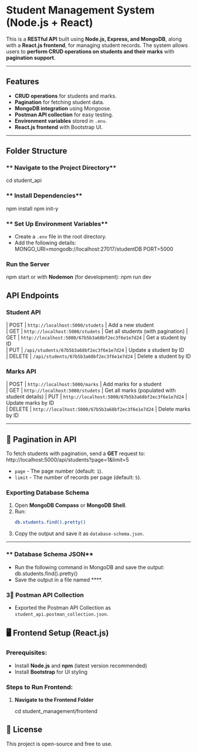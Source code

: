 # Student Management System (Node.js + React)

This is a **RESTful API** built using **Node.js, Express, and MongoDB**, along with a **React.js frontend**, for managing student records. 
The system allows users to **perform CRUD operations on students and their marks** with **pagination support**.

---

## Features
-  **CRUD operations** for students and marks.
-  **Pagination** for fetching student data.
-  **MongoDB integration** using Mongoose.
-  **Postman API collection** for easy testing.
-  **Environment variables** stored in `.env`.
-  **React.js frontend** with Bootstrap UI.

---

##  Folder Structure

### ** Navigate to the Project Directory**
cd student_api

### ** Install Dependencies**
npm install
npm init-y

### ** Set Up Environment Variables**
- Create a `.env` file in the root directory.
- Add the following details:
  MONGO_URI=mongodb://localhost:27017/studentDB
  PORT=5000
  

### **Run the Server**
npm start
or with **Nodemon** (for development):
npm run dev

##  API Endpoints

### **Student API**

| POST   | `http://localhost:5000/studets` | Add a new student              
| GET    | `http://localhost:5000/studets` | Get all students (with pagination) 
| GET    | `http://localhost:5000/67b5b3a68bf2ec3f6e1e7d24` | Get a student by ID        
| PUT    | `/api/students/67b5b3a68bf2ec3f6e1e7d24` | Update a student by ID      
| DELETE | `/api/students/67b5b3a68bf2ec3f6e1e7d24` | Delete a student by ID      

### **Marks API**

| POST   | `http://localhost:5000/marks`    | Add marks for a student         
| GET    | `http://localhost:5000/studets`    | Get all marks (populated with student details) 
| PUT    | `http://localhost:5000/67b5b3a68bf2ec3f6e1e7d24` | Update marks by ID             
| DELETE | `http://localhost:5000/67b5b3a68bf2ec3f6e1e7d24` | Delete marks by ID            

---

## 📌 Pagination in API

To fetch students with pagination, send a **GET** request to:
http://localhost:5000/api/students?page=1&limit=5
- `page` - The page number (default: `1`).
- `limit` - The number of records per page (default: `5`).




### **Exporting Database Schema**
1. Open **MongoDB Compass** or **MongoDB Shell**.
2. Run:
   ```bash
   db.students.find().pretty()
   ```
3. Copy the output and save it as `database-schema.json`.

---


### ** Database Schema JSON**
- Run the following command in MongoDB and save the output:
  db.students.find().pretty()
- Save the output in a file named ****.

### **3⃣ Postman API Collection**
- Exported the Postman API Collection as `student_api.postman_collection.json`.

## 🖥️ Frontend Setup (React.js)

### Prerequisites:
- Install **Node.js** and **npm** (latest version recommended)
- Install **Bootstrap** for UI styling

### Steps to Run Frontend:
1. **Navigate to the Frontend Folder**
   
   cd student_management/frontend



## 📌 License
This project is open-source and free to use.



